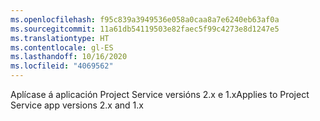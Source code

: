 ```yaml
---
ms.openlocfilehash: f95c839a3949536e058a0caa8a7e6240eb63af0a
ms.sourcegitcommit: 11a61db54119503e82faec5f99c4273e8d1247e5
ms.translationtype: HT
ms.contentlocale: gl-ES
ms.lasthandoff: 10/16/2020
ms.locfileid: "4069562"
---
```

<span data-ttu-id="c4fa4-101">Aplícase á aplicación Project Service versións 2.x e 1.x</span><span class="sxs-lookup"><span data-stu-id="c4fa4-101">Applies to Project Service app versions 2.x and 1.x</span></span>
